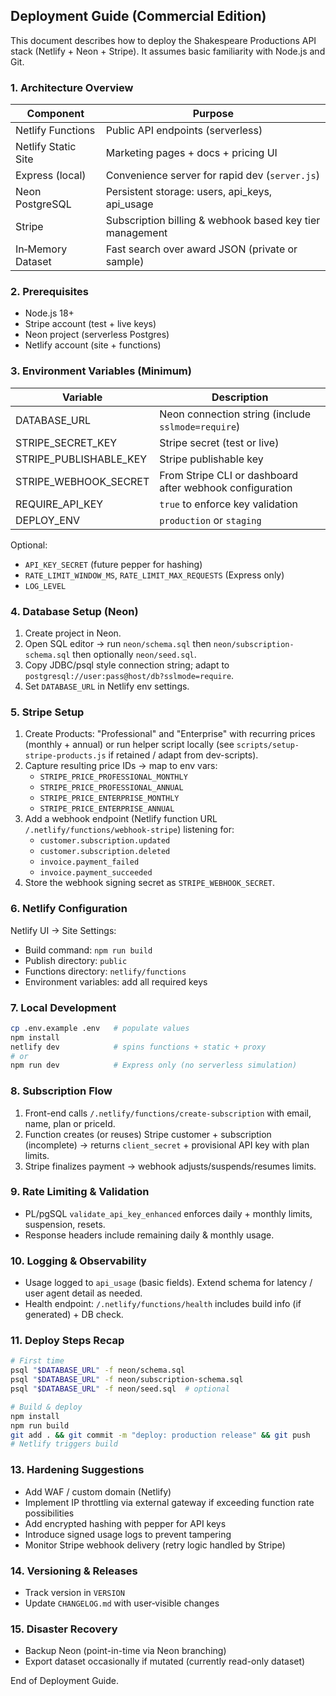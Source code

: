 ## Deployment Guide (Commercial Edition)

This document describes how to deploy the Shakespeare Productions API stack (Netlify + Neon + Stripe). It assumes basic familiarity with Node.js and Git.

### 1. Architecture Overview
Component | Purpose
--------- | -------
Netlify Functions | Public API endpoints (serverless)
Netlify Static Site | Marketing pages + docs + pricing UI
Express (local) | Convenience server for rapid dev (`server.js`)
Neon PostgreSQL | Persistent storage: users, api_keys, api_usage
Stripe | Subscription billing & webhook based key tier management
In‑Memory Dataset | Fast search over award JSON (private or sample)

### 2. Prerequisites
- Node.js 18+
- Stripe account (test + live keys)
- Neon project (serverless Postgres)
- Netlify account (site + functions)

### 3. Environment Variables (Minimum)
Variable | Description
-------- | -----------
DATABASE_URL | Neon connection string (include `sslmode=require`)
STRIPE_SECRET_KEY | Stripe secret (test or live)
STRIPE_PUBLISHABLE_KEY | Stripe publishable key
STRIPE_WEBHOOK_SECRET | From Stripe CLI or dashboard after webhook configuration
REQUIRE_API_KEY | `true` to enforce key validation
DEPLOY_ENV | `production` or `staging`

Optional:
- `API_KEY_SECRET` (future pepper for hashing)
- `RATE_LIMIT_WINDOW_MS`, `RATE_LIMIT_MAX_REQUESTS` (Express only)
- `LOG_LEVEL`

### 4. Database Setup (Neon)
1. Create project in Neon.
2. Open SQL editor → run `neon/schema.sql` then `neon/subscription-schema.sql` then optionally `neon/seed.sql`.
3. Copy JDBC/psql style connection string; adapt to `postgresql://user:pass@host/db?sslmode=require`.
4. Set `DATABASE_URL` in Netlify env settings.

### 5. Stripe Setup
1. Create Products: "Professional" and "Enterprise" with recurring prices (monthly + annual) or run helper script locally (see `scripts/setup-stripe-products.js` if retained / adapt from dev-scripts).
2. Capture resulting price IDs → map to env vars:
	- `STRIPE_PRICE_PROFESSIONAL_MONTHLY`
	- `STRIPE_PRICE_PROFESSIONAL_ANNUAL`
	- `STRIPE_PRICE_ENTERPRISE_MONTHLY`
	- `STRIPE_PRICE_ENTERPRISE_ANNUAL`
3. Add a webhook endpoint (Netlify function URL `/.netlify/functions/webhook-stripe`) listening for:
	- `customer.subscription.updated`
	- `customer.subscription.deleted`
	- `invoice.payment_failed`
	- `invoice.payment_succeeded`
4. Store the webhook signing secret as `STRIPE_WEBHOOK_SECRET`.

### 6. Netlify Configuration
Netlify UI → Site Settings:
- Build command: `npm run build`
- Publish directory: `public`
- Functions directory: `netlify/functions`
- Environment variables: add all required keys

### 7. Local Development
```bash
cp .env.example .env   # populate values
npm install
netlify dev            # spins functions + static + proxy
# or
npm run dev            # Express only (no serverless simulation)
```

### 8. Subscription Flow
1. Front-end calls `/.netlify/functions/create-subscription` with email, name, plan or priceId.
2. Function creates (or reuses) Stripe customer + subscription (incomplete) → returns `client_secret` + provisional API key with plan limits.
3. Stripe finalizes payment → webhook adjusts/suspends/resumes limits.

### 9. Rate Limiting & Validation
- PL/pgSQL `validate_api_key_enhanced` enforces daily + monthly limits, suspension, resets.
- Response headers include remaining daily & monthly usage.

### 10. Logging & Observability
- Usage logged to `api_usage` (basic fields). Extend schema for latency / user agent detail as needed.
- Health endpoint: `/.netlify/functions/health` includes build info (if generated) + DB check.

### 11. Deploy Steps Recap
```bash
# First time
psql "$DATABASE_URL" -f neon/schema.sql
psql "$DATABASE_URL" -f neon/subscription-schema.sql
psql "$DATABASE_URL" -f neon/seed.sql  # optional

# Build & deploy
npm install
npm run build
git add . && git commit -m "deploy: production release" && git push
# Netlify triggers build
```

### 13. Hardening Suggestions
- Add WAF / custom domain (Netlify)
- Implement IP throttling via external gateway if exceeding function rate possibilities
- Add encrypted hashing with pepper for API keys
- Introduce signed usage logs to prevent tampering
- Monitor Stripe webhook delivery (retry logic handled by Stripe)

### 14. Versioning & Releases
- Track version in `VERSION`
- Update `CHANGELOG.md` with user‑visible changes

### 15. Disaster Recovery
- Backup Neon (point-in-time via Neon branching)
- Export dataset occasionally if mutated (currently read-only dataset)

End of Deployment Guide.